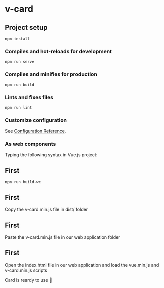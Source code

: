 # v-card

## Project setup

```
npm install
```

### Compiles and hot-reloads for development

```
npm run serve
```

### Compiles and minifies for production

```
npm run build
```

### Lints and fixes files

```
npm run lint
```

### Customize configuration

See [Configuration Reference](https://cli.vuejs.org/config/).

### As web components

Typing the following syntax in Vue.js project:

## First

```
npm run build-wc
```

## First

Copy the v-card.min.js file in dist/ folder

## First

Paste the v-card.min.js file in our web application folder

## First

Open the index.html file in our web application and load the vue.min.js and v-card.min.js scripts

Card is reardy to use 🎊
